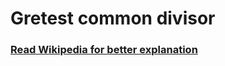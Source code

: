 # Gretest common divisor  
### [Read Wikipedia for better explanation](https://en.wikipedia.org/wiki/Greatest_common_divisor)
